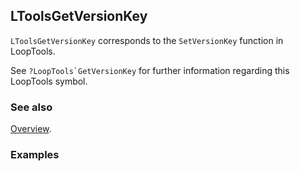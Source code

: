 ## LToolsGetVersionKey

`LToolsGetVersionKey` corresponds to the `SetVersionKey` function in LoopTools.

See ``?LoopTools`GetVersionKey`` for further information regarding this LoopTools symbol.

### See also

[Overview](Extra/FeynHelpers.md).

### Examples